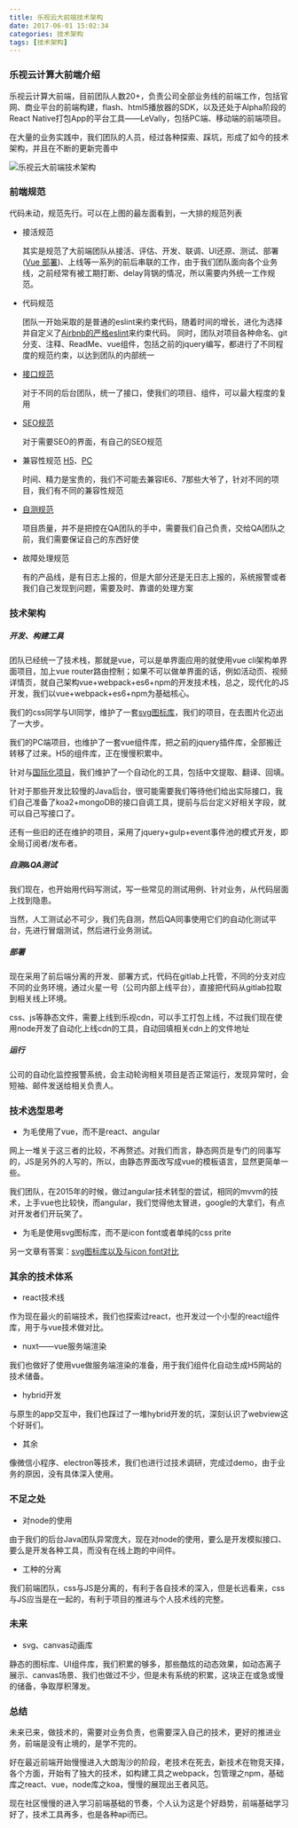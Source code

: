 ```yaml
---
title: 乐视云大前端技术架构
date: 2017-06-01 15:02:34
categories: 技术架构
tags: [技术架构]
---
```


### 乐视云计算大前端介绍

乐视云计算大前端，目前团队人数20+，负责公司全部业务线的前端工作，包括官网、商业平台的前端构建，flash、html5播放器的SDK，以及还处于Alpha阶段的React Native打包App的平台工具——LeVally，包括PC端、移动端的前端项目。

在大量的业务实践中，我们团队的人员，经过各种探索、踩坑，形成了如今的技术架构，并且在不断的更新完善中


![乐视云大前端技术架构](https://loulanyijian.github.io/images/jiagou.svg)

### 前端规范

代码未动，规范先行。可以在上图的最左面看到，一大排的规范列表

<!-- more -->

* 接活规范
	
	其实是规范了大前端团队从接活、评估、开发、联调、UI还原、测试、部署(<a href="https://loulanyijian.github.io/2017/03/14/vue/vue%20webapp%E9%83%A8%E7%BD%B2/" target="_blank">Vue 部署</a>)、上线等一系列的前后串联的工作，由于我们团队面向各个业务线，之前经常有被工期打断、delay背锅的情况，所以需要内外统一工作规范。

* 代码规范
	
	团队一开始采取的是普通的eslint来约束代码，随着时间的增长，进化为选择并自定义了<a href="https://loulanyijian.github.io/2017/03/28/standard/lint/" target="_blank">Airbnb的严格eslint</a>来约束代码。
	同时，团队对项目各种命名、git分支、注释、ReadMe、vue组件，包括之前的jquery编写，都进行了不同程度的规范约束，以达到团队的内部统一

* <a href="https://loulanyijian.github.io/2016/03/09/standard/interface/" target="_blank">接口规范</a>
	
	对于不同的后台团队，统一了接口，使我们的项目、组件，可以最大程度的复用

* <a href="https://loulanyijian.github.io/2015/07/31/seo/seo-sum/" target="_blank">SEO规范</a>
	
	对于需要SEO的界面，有自己的SEO规范

* 兼容性规范  <a href="https://loulanyijian.github.io/2017/04/20/standard/wap/" target="_blank">H5</a>、<a href="https://loulanyijian.github.io/2016/07/06/standard/%E5%A4%A7%E5%89%8D%E7%AB%AF%E5%85%BC%E5%AE%B9%E8%A7%84%E8%8C%83/" target="_blank">PC</a>

	时间、精力是宝贵的，我们不可能去兼容IE6、7那些大爷了，针对不同的项目，我们有不同的兼容性规范

* <a href="https://loulanyijian.github.io/2016/03/06/standard/test/" target="_blank">自测规范</a>
	
	项目质量，并不是把控在QA团队的手中，需要我们自己负责，交给QA团队之前，我们需要保证自己的东西好使

* 故障处理规范
	
	有的产品线，是有日志上报的，但是大部分还是无日志上报的，系统报警或者我们自己发现到问题，需要及时、靠谱的处理方案

### 技术架构

##### 开发、构建工具
	
团队已经统一了技术栈，那就是vue，可以是单界面应用的就使用vue cli架构单界面项目，加上vue router路由控制；如果不可以做单界面的话，例如活动页、视频详情页，就自己架构vue+webpack+es6+npm的开发技术栈，总之，现代化的JS开发，我们以vue+webpack+es6+npm为基础核心。

我们的css同学与UI同学，维护了一套<a href="https://loulanyijian.github.io/2016/05/10/html5/svg/" target="_blank">svg图标库</a>，我们的项目，在去图片化迈出了一大步。

我们的PC端项目，也维护了一套vue组件库，把之前的jquery插件库，全部搬迁转移了过来。H5的组件库，正在慢慢积累中。

针对与<a href="https://loulanyijian.github.io/2016/10/22/%E9%A1%B9%E7%9B%AE%E5%BF%83%E8%B7%AF/%E5%9B%BD%E9%99%85%E5%8C%96/%E5%89%8D%E7%AB%AF%E5%9B%BD%E9%99%85%E5%8C%96%E7%B3%BB%E5%88%97%EF%BC%9A%EF%BC%88%E4%B8%80%EF%BC%89%E6%B1%89%E5%AD%97%E7%BF%BB%E8%AF%91%E4%B8%8E%E6%9B%BF%E6%8D%A2/">国际化项目</a>，我们维护了一个自动化的工具，包括中文提取、翻译、回填。

针对于那些开发比较慢的Java后台，很可能需要我们等待他们给出实际接口，我们自己准备了koa2+mongoDB的接口自调工具，提前与后台定义好相关字段，就可以自己写接口了。

还有一些旧的还在维护的项目，采用了jquery+gulp+event事件池的模式开发，即全局订阅者/发布者。

##### 自测&QA测试

我们现在，也开始用代码写测试，写一些常见的测试用例、针对业务，从代码层面上找到隐患。

当然，人工测试必不可少，我们先自测，然后QA同事使用它们的自动化测试平台，先进行冒烟测试，然后进行业务测试。

##### 部署

现在采用了前后端分离的开发、部署方式，代码在gitlab上托管，不同的分支对应不同的业务环境，通过火星一号（公司内部上线平台），直接把代码从gitlab拉取到相关线上环境。

css、js等静态文件，需要上线到乐视cdn，可以手工打包上线，不过我们现在使用node开发了自动化上线cdn的工具，自动回填相关cdn上的文件地址

##### 运行

公司的自动化监控报警系统，会主动轮询相关项目是否正常运行，发现异常时，会短袖、邮件发送给相关负责人。

### 技术选型思考

* 为毛使用了vue，而不是react、angular

网上一堆关于这三者的比较，不再赘述。对我们而言，静态网页是专门的同事写的，JS是另外的人写的，所以，由静态界面改写成vue的模板语言，显然更简单一些。

我们团队，在2015年的时候，做过angular技术转型的尝试，相同的mvvm的技术，上手vue也比较快，而angular，我们觉得他太冒进，google的大拿们，有点对开发者们开玩笑了。

* 为毛是使用svg图标库，而不是icon font或者单纯的css prite

另一文章有答案：<a href="https://loulanyijian.github.io/2016/05/10/html5/svg/" target="_blank">svg图标库以及与icon font对比</a>

### 其余的技术体系

* react技术线

作为现在最火的前端技术，我们也探索过react，也开发过一个小型的react组件库，用于与vue技术做对比。

* nuxt——vue服务端渲染

我们也做好了使用vue做服务端渲染的准备，用于我们组件化自动生成H5网站的技术储备。

* hybrid开发

与原生的app交互中，我们也踩过了一堆hybrid开发的坑，深刻认识了webview这个好哥们。

* 其余

像微信小程序、electron等技术，我们也进行过技术调研，完成过demo，由于业务的原因，没有具体深入使用。

### 不足之处

* 对node的使用

由于我们的后台Java团队异常庞大，现在对node的使用，要么是开发模拟接口、要么是开发各种工具，而没有在线上跑的中间件。

* 工种的分离

我们前端团队，css与JS是分离的，有利于各自技术的深入，但是长远看来，css与JS应当是在一起的，有利于项目的推进与个人技术线的完整。

### 未来

* svg、canvas动画库

静态的图标库、UI组件库，我们积累的够多，那些酷炫的动态效果，如动态离子展示、canvas场景、我们也做过不少，但是未有系统的积累，这块正在或急或慢的储备，争取厚积薄发。

### 总结

未来已来，做技术的，需要对业务负责，也需要深入自己的技术，更好的推进业务，前端是没有止境的，是学不完的。

好在最近前端开始慢慢进入大朗淘沙的阶段，老技术在死去，新技术在物竞天择，各个方面，开始有了独大的技术，如构建工具之webpack，包管理之npm，基础库之react、vue，node库之koa，慢慢的展现出王者风范。

现在社区慢慢的进入学习前端基础的节奏，个人认为这是个好趋势，前端基础学习好了，技术工具再多，也是各种api而已。








